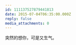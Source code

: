 ```yaml
---
id: 111137527879441813
date: 2015-07-04T06:35:00.000Z
reply: false
media_attachments: 0
---
```


突然的想你，可是又生气。 ​​​​

